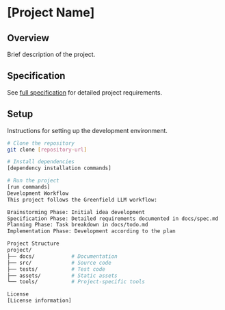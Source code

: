 # [Project Name]

## Overview
Brief description of the project.

## Specification
See [full specification](docs/spec.md) for detailed project requirements.

## Setup
Instructions for setting up the development environment.

```bash
# Clone the repository
git clone [repository-url]

# Install dependencies
[dependency installation commands]

# Run the project
[run commands]
Development Workflow
This project follows the Greenfield LLM workflow:

Brainstorming Phase: Initial idea development
Specification Phase: Detailed requirements documented in docs/spec.md
Planning Phase: Task breakdown in docs/todo.md
Implementation Phase: Development according to the plan

Project Structure
project/
├── docs/            # Documentation
├── src/             # Source code
├── tests/           # Test code
├── assets/          # Static assets
└── tools/           # Project-specific tools

License
[License information]
